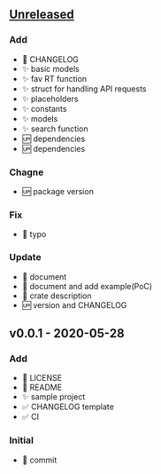 <a name="unreleased"></a>
## [Unreleased]

### Add
- :memo: CHANGELOG
- :sparkles: basic models
- :sparkles: fav RT function
- :sparkles: struct for handling API requests
- :sparkles: placeholders
- :sparkles: constants
- :sparkles: models
- :sparkles: search function
- :up: dependencies
- :up: dependencies

### Chagne
- :up: package version

### Fix
- :memo: typo

### Update
- :memo: document
- :memo: document and add example(PoC)
- :memo: crate description
- :up: version and CHANGELOG


<a name="v0.0.1"></a>
## v0.0.1 - 2020-05-28
### Add
- :memo: LICENSE
- :memo: README
- :sparkles: sample project
- :white_check_mark: CHANGELOG template
- :white_check_mark: CI

### Initial
- :tada: commit


[Unreleased]: https://github.com/hppRC/competitive-hpp-rs/compare/v0.0.1...HEAD
